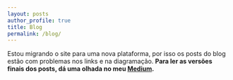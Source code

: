```yaml
---
layout: posts
author_profile: true
title: Blog
permalink: /blog/
---
```


Estou migrando o site para uma nova plataforma, por isso os posts do blog estão com problemas nos links e na diagramação. **Para ler as versões finais dos posts, dá uma olhada no meu [Medium](https://brunocartaxo.medium.com/).**
